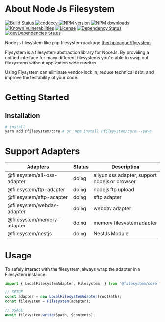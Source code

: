 # About Node Js Filesystem


[![Build Status](https://img.shields.io/travis/lywzx/node-js-filesystem/master.svg)](https://travis-ci.org/lywzx/node-js-filesystem)
[![codecov](https://codecov.io/gh/lywzx/node-js-filesystem/branch/master/graph/badge.svg)](https://codecov.io/gh/lywzx/node-js-filesystem)
[![NPM version](https://img.shields.io/npm/v/@filesystem/core.svg?style=flat-square)](https://www.npmjs.com/package/@filesystem/core)
[![NPM downloads](https://img.shields.io/npm/dm/@filesystem/core.svg?style=flat-square)](https://www.npmjs.com/package/@filesystem/core)
[![Known Vulnerabilities](https://snyk.io/test/github/lywzx/node-js-filesystem/badge.svg?targetFile=package.json)](https://snyk.io/test/github/lywzx/node-js-filesystem?targetFile=package.json)
[![License](https://img.shields.io/npm/l/js-filesystem.svg?sanitize=true)](https://www.npmjs.com/package/@filesystem/core)
[![Dependency Status](https://david-dm.org/lywzx/node-js-filesystem.svg)](https://david-dm.org/lywzx/node-js-filesystem)
[![devDependencies Status](https://david-dm.org/lywzx/node-js-filesystem/dev-status.svg)](https://david-dm.org/lywzx/node-js-filesystem?type=dev)

Node js filesystem like php filesystem package [thephpleague/flysystem](https://flysystem.thephpleague.com/)

Flysystem is a filesystem abstraction library for NodeJs. By providing a unified interface for many different filesystems you’re able to swap out filesystems without application wide rewrites.

Using Flysystem can eliminate vendor-lock in, reduce technical debt, and improve the testability of your code.

# Getting Started

## Installation

```bash
# install
yarn add @filesystem/core # or：npm install @filesystem/core --save
```

# Support Adapters

Adapters | Status | Description
---|---|---
@filesystem/ali-oss-adapter | doing       | aliyun oss adapter, support nodejs or browser
@filesystem/ftp-adapter     | doing       | nodejs ftp upload
@filesystem/sftp-adapter    | doing       | sftp adapter
@filesystem/webdav-adapter  | doing       | webdav adapter
@filesystem/memory-adapter  | doing       | memory filesystem adapter
@filesystem/nestjs          | doing       | NestJs Module

# Usage

To safely interact with the filesystem, always wrap the adapter in a Filesystem instance.

```typescript
import { LocalFilesystemAdapter, Filesystem  } from '@filesystem/core';

// SETUP
const adapter = new LocalFilesystemAdapter(rootPath);
const filesystem = Filesystem(adapter);

// USAGE
await filesystem.write($path, $contents);
```
